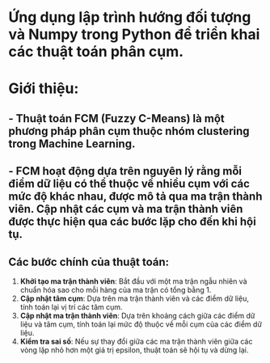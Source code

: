 # Ứng dụng lập trình hướng đối tượng và Numpy trong Python để triển khai các thuật toán phân cụm.
# Giới thiệu:
## - Thuật toán FCM (Fuzzy C-Means) là một phương pháp phân cụm thuộc nhóm clustering trong Machine Learning. 
## - FCM hoạt động dựa trên nguyên lý rằng mỗi điểm dữ liệu có thể thuộc về nhiều cụm với các mức độ khác nhau, được mô tả qua ma trận thành viên. Cập nhật các cụm và ma trận thành viên được thực hiện qua các bước lặp cho đến khi hội tụ.

## Các bước chính của thuật toán:
1. **Khởi tạo ma trận thành viên**: Bắt đầu với một ma trận ngẫu nhiên và chuẩn hóa sao cho mỗi hàng của ma trận có tổng bằng 1.
2. **Cập nhật tâm cụm**: Dựa trên ma trận thành viên và các điểm dữ liệu, tính toán lại vị trí các tâm cụm.
3. **Cập nhật ma trận thành viên**: Dựa trên khoảng cách giữa các điểm dữ liệu và tâm cụm, tính toán lại mức độ thuộc về mỗi cụm của các điểm dữ liệu.
4. **Kiểm tra sai số**: Nếu sự thay đổi giữa các ma trận thành viên giữa các vòng lặp nhỏ hơn một giá trị epsilon, thuật toán sẽ hội tụ và dừng lại.
